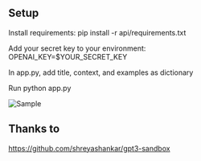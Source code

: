 
## Setup


Install requirements: pip install -r api/requirements.txt

Add your secret key to your environment:  OPENAI_KEY=$YOUR_SECRET_KEY

In app.py, add title, context, and examples as dictionary

Run python app.py

![Sample](https://github.com/SmartManoj/gpt3-sandbox2/blob/master/gpt3.png)

## Thanks to
 https://github.com/shreyashankar/gpt3-sandbox
